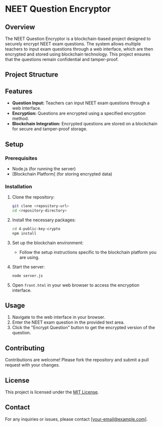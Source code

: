 # NEET Question Encryptor

## Overview

The NEET Question Encryptor is a blockchain-based project designed to securely encrypt NEET exam questions. The system allows multiple teachers to input exam questions through a web interface, which are then encrypted and stored using blockchain technology. This project ensures that the questions remain confidential and tamper-proof.

## Project Structure


## Features

- **Question Input:** Teachers can input NEET exam questions through a web interface.
- **Encryption:** Questions are encrypted using a specified encryption method.
- **Blockchain Integration:** Encrypted questions are stored on a blockchain for secure and tamper-proof storage.

## Setup

### Prerequisites

- Node.js (for running the server)
- [Blockchain Platform] (for storing encrypted data)

### Installation

1. Clone the repository:
    ```bash
    git clone <repository-url>
    cd <repository-directory>
    ```

2. Install the necessary packages:
    ```bash
    cd 4-public-key-crypto
    npm install
    ```

3. Set up the blockchain environment:
    - Follow the setup instructions specific to the blockchain platform you are using.

4. Start the server:
    ```bash
    node server.js
    ```

5. Open `front.html` in your web browser to access the encryption interface.

## Usage

1. Navigate to the web interface in your browser.
2. Enter the NEET exam question in the provided text area.
3. Click the "Encrypt Question" button to get the encrypted version of the question.

## Contributing

Contributions are welcome! Please fork the repository and submit a pull request with your changes.

## License

This project is licensed under the [MIT License](LICENSE).

## Contact

For any inquiries or issues, please contact [your-email@example.com].

 
